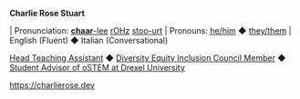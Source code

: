 
**Charlie Rose Stuart**

| Pronunciation:
  [**chaar**-lee](https://dictionary.cambridge.org/us/media/english/us_pron/u/usc/uscld/uscld03012.mp3)
  [rOHz](https://dictionary.cambridge.org/us/media/english/us_pron/r/ros/rose_/rose.mp3)
  [stoo-urt](https://www.youtube.com/watch?v=TiZLArcwcGA)
| Pronouns:
  [he/him](http://pronoun.is/he)
  ◆
  [they/them](http://pronoun.is/they/.../themselves)
| English (Fluent) ◆ Italian (Conversational)

[Head Teaching Assistant](https://charlierose.dev/experience/index.html#headta)
◆
[Diversity Equity Inclusion Council Member](https://charlierose.dev/activism.html#cci)
◆
[Student Advisor of oSTEM at Drexel University](https://charlierose.dev/activism.html#ostem)

<https://charlierose.dev>
